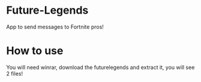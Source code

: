 # Future-Legends
App to send messages to Fortnite pros!

# How to use

You will need winrar, download the futurelegends and extract it, you will see 2 files!
